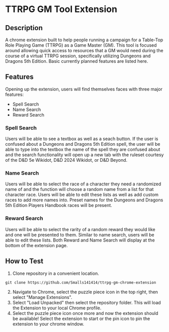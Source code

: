 
# TTRPG GM Tool Extension
## Description
A chrome extension built to help people running a campaign for a Table-Top Role Playing Game (TTRPG) as a Game Master (GM). This tool is focused around allowing quick access to resources that a GM would need during the course of a virtual TTRPG session, specifically utilizing Dungeons and Dragons 5th Edition. Basic currently planned features are listed here.
## Features
Opening up the extension, users will find themselves faces with three major features:

 - Spell Search
 - Name Search
 - Reward Search

### Spell Search
Users will be able to see a textbox as well as a seach button. If the user is confused about a Dungeons and Dragons 5th Edition spell, the user will be able to type into the textbox the name of the spell they are confused about and the search functionality will open up a new tab with the ruleset courtesy of the D&D 5e Wikidot, D&D 2024 Wikidot, or D&D Beyond.
### Name Search
Users will be able to select the race of a character they need a randomized name of and the function will choose a random name from a list for that character race. Users will be able to edit these lists as well as add custom races to add more names into. Preset names for the Dungeons and Dragons 5th Edition Players Handbook races will be present.
### Reward Search
Users will be able to select the rarity of a random reward they would like and one will be presented to them. Similar to name search, users will be able to edit these lists. Both Reward and Name Search will display at the bottom of the extension page.

## How to Test
1. Clone repository in a convenient location.
```
git clone https://github.com/Smalls141414/ttrpg-gm-chrome-extension
```
2. Navigate to Chrome, select the puzzle piece icon in the top right, then select "Manage Extensions".
3. Select "Load Unpacked" then select the repository folder. This will load the Extension to your local Chrome profile.
4. Select the puzzle piece icon once more and now the extension should be available! Select the extension to start or the pin icon to pin the extension to your chrome window.
